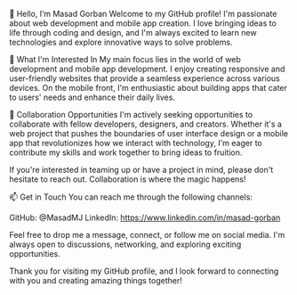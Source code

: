 👋 Hello, I’m Masad Gorban
Welcome to my GitHub profile! I'm passionate about web development and mobile app creation. I love bringing ideas to life through coding and design, and I'm always excited to learn new technologies and explore innovative ways to solve problems.

👀 What I'm Interested In
My main focus lies in the world of web development and mobile app development. I enjoy creating responsive and user-friendly websites that provide a seamless experience across various devices. On the mobile front, I'm enthusiastic about building apps that cater to users' needs and enhance their daily lives.

💞️ Collaboration Opportunities
I'm actively seeking opportunities to collaborate with fellow developers, designers, and creators. Whether it's a web project that pushes the boundaries of user interface design or a mobile app that revolutionizes how we interact with technology, I'm eager to contribute my skills and work together to bring ideas to fruition.

If you're interested in teaming up or have a project in mind, please don't hesitate to reach out. Collaboration is where the magic happens!

📫 Get in Touch
You can reach me through the following channels:

GitHub: @MasadMJ
LinkedIn: https://www.linkedin.com/in/masad-gorban

Feel free to drop me a message, connect, or follow me on social media. I'm always open to discussions, networking, and exploring exciting opportunities.

Thank you for visiting my GitHub profile, and I look forward to connecting with you and creating amazing things together!
